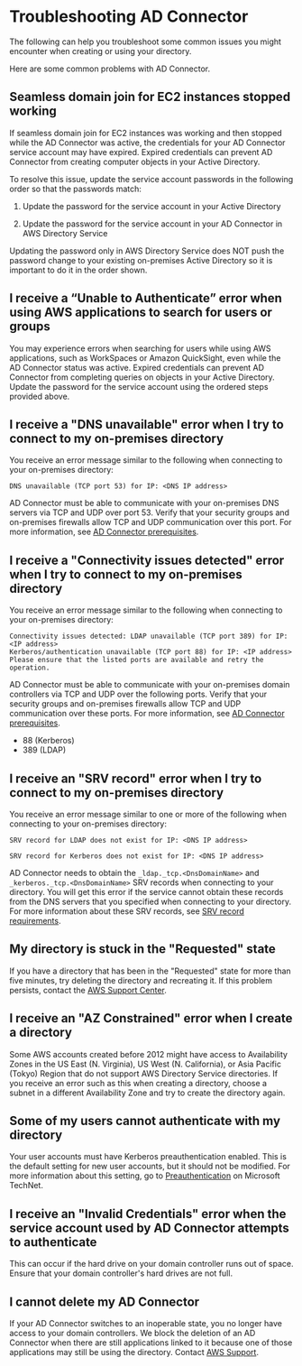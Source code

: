 # Troubleshooting AD Connector<a name="ad_connector_troubleshooting"></a>

The following can help you troubleshoot some common issues you might encounter when creating or using your directory\.

Here are some common problems with AD Connector\.

## Seamless domain join for EC2 instances stopped working<a name="seamless_stops"></a>

If seamless domain join for EC2 instances was working and then stopped while the AD Connector was active, the credentials for your AD Connector service account may have expired\. Expired credentials can prevent AD Connector from creating computer objects in your Active Directory\. 

To resolve this issue, update the service account passwords in the following order so that the passwords match:

1. Update the password for the service account in your Active Directory

1. Update the password for the service account in your AD Connector in AWS Directory Service

Updating the password only in AWS Directory Service does NOT push the password change to your existing on\-premises Active Directory so it is important to do it in the order shown\.

## I receive a “Unable to Authenticate” error when using AWS applications to search for users or groups<a name="fails_when_searching"></a>

You may experience errors when searching for users while using AWS applications, such as WorkSpaces or Amazon QuickSight, even while the AD Connector status was active\. Expired credentials can prevent AD Connector from completing queries on objects in your Active Directory\. Update the password for the service account using the ordered steps provided above\.

## I receive a "DNS unavailable" error when I try to connect to my on\-premises directory<a name="dns_unavailable"></a>

You receive an error message similar to the following when connecting to your on\-premises directory:

```
DNS unavailable (TCP port 53) for IP: <DNS IP address>
```

AD Connector must be able to communicate with your on\-premises DNS servers via TCP and UDP over port 53\. Verify that your security groups and on\-premises firewalls allow TCP and UDP communication over this port\. For more information, see [AD Connector prerequisites](prereq_connector.md)\.

## I receive a "Connectivity issues detected" error when I try to connect to my on\-premises directory<a name="connectivity_issues_detected"></a>

You receive an error message similar to the following when connecting to your on\-premises directory:

```
Connectivity issues detected: LDAP unavailable (TCP port 389) for IP: <IP address>
Kerberos/authentication unavailable (TCP port 88) for IP: <IP address>
Please ensure that the listed ports are available and retry the operation.
```

AD Connector must be able to communicate with your on\-premises domain controllers via TCP and UDP over the following ports\. Verify that your security groups and on\-premises firewalls allow TCP and UDP communication over these ports\. For more information, see [AD Connector prerequisites](prereq_connector.md)\.
+ 88 \(Kerberos\)
+ 389 \(LDAP\)

## I receive an "SRV record" error when I try to connect to my on\-premises directory<a name="srv_record_not_found"></a>

You receive an error message similar to one or more of the following when connecting to your on\-premises directory:

```
SRV record for LDAP does not exist for IP: <DNS IP address>

SRV record for Kerberos does not exist for IP: <DNS IP address>
```

AD Connector needs to obtain the `_ldap._tcp.<DnsDomainName>` and `_kerberos._tcp.<DnsDomainName>` SRV records when connecting to your directory\. You will get this error if the service cannot obtain these records from the DNS servers that you specified when connecting to your directory\. For more information about these SRV records, see [SRV record requirements](prereq_connector.md#srv_records)\.

## My directory is stuck in the "Requested" state<a name="stuck_in_requested2"></a>

If you have a directory that has been in the "Requested" state for more than five minutes, try deleting the directory and recreating it\. If this problem persists, contact the [AWS Support Center](https://console.aws.amazon.com/support/home#/)\.

## I receive an "AZ Constrained" error when I create a directory<a name="contrained_az2"></a>

Some AWS accounts created before 2012 might have access to Availability Zones in the US East \(N\. Virginia\), US West \(N\. California\), or Asia Pacific \(Tokyo\) Region that do not support AWS Directory Service directories\. If you receive an error such as this when creating a directory, choose a subnet in a different Availability Zone and try to create the directory again\.

## Some of my users cannot authenticate with my directory<a name="kerberos_preauth2"></a>

Your user accounts must have Kerberos preauthentication enabled\. This is the default setting for new user accounts, but it should not be modified\. For more information about this setting, go to [Preauthentication](http://technet.microsoft.com/en-us/library/cc961961.aspx) on Microsoft TechNet\.

## I receive an "Invalid Credentials" error when the service account used by AD Connector attempts to authenticate<a name="invalid_creds"></a>

This can occur if the hard drive on your domain controller runs out of space\. Ensure that your domain controller's hard drives are not full\.

## I cannot delete my AD Connector<a name="delete_ad_connector"></a>

If your AD Connector switches to an inoperable state, you no longer have access to your domain controllers\. We block the deletion of an AD Connector when there are still applications linked to it because one of those applications may still be using the directory\. Contact [AWS Support](https://aws.amazon.com/contact-us/)\.